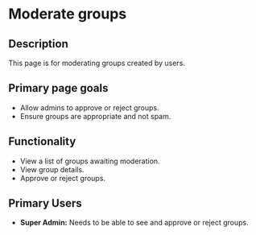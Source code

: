 # Moderate groups

## Description

This page is for moderating groups created by users.

## Primary page goals

- Allow admins to approve or reject groups.
- Ensure groups are appropriate and not spam.

## Functionality

- View a list of groups awaiting moderation.
- View group details.
- Approve or reject groups.

## Primary Users

- **Super Admin:** Needs to be able to see and approve or reject groups.
